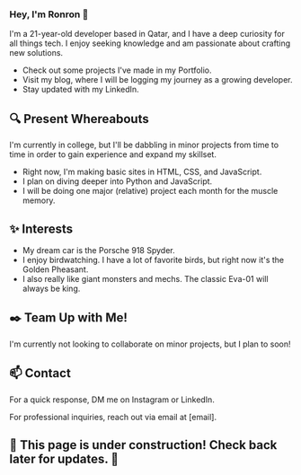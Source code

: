 <h3>Hey, I'm Ronron 👋</h3>
<p>I'm a 21-year-old developer based in Qatar, and I have a deep curiosity for all things tech. I enjoy seeking knowledge and am passionate about crafting new solutions.</p>
  
  - Check out some projects I've made in my Portfolio.
  - Visit my blog, where I will be logging my journey as a growing developer.
  - Stay updated with my LinkedIn.

<h2>🔍 Present Whereabouts</h2>
<p>I'm currently in college, but I'll be dabbling in minor projects from time to time in order to gain experience and expand my skillset.</p>

  - Right now, I'm making basic sites in HTML, CSS, and JavaScript.
  - I plan on diving deeper into Python and JavaScript.
  - I will be doing one major (relative) project each month for the muscle memory.

<h2>✨ Interests</h2>

  - My dream car is the Porsche 918 Spyder.
  - I enjoy birdwatching. I have a lot of favorite birds, but right now it's the Golden Pheasant.
  - I also really like giant monsters and mechs. The classic Eva-01 will always be king.

<h2>✒️ Team Up with Me!</h2>
<p>I'm currently not looking to collaborate on minor projects, but I plan to soon!</p>

<h2>📫 Contact</h2>
<p>For a quick response, DM me on Instagram or LinkedIn.

For professional inquiries, reach out via email at [email].</p>

<h2>🚧 This page is under construction! Check back later for updates. 🚧</h2>

<!---
rarcanaria/rarcanaria is a ✨ special ✨ repository because its `README.md` (this file) appears on your GitHub profile.
You can click the Preview link to take a look at your changes.
--->
